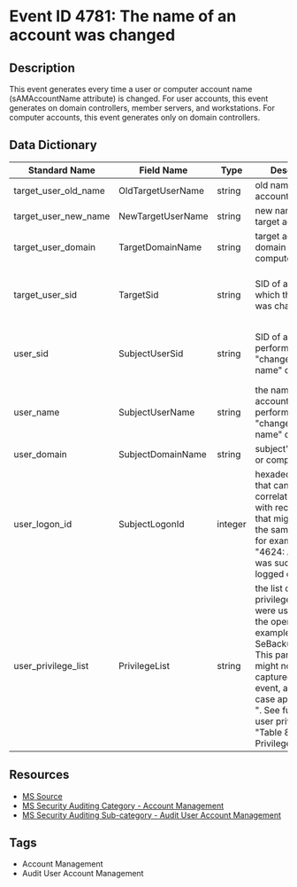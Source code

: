 # Event ID 4781: The name of an account was changed

## Description
This event generates every time a user or computer account name (sAMAccountName attribute) is changed. For user accounts, this event generates on domain controllers, member servers, and workstations. For computer accounts, this event generates only on domain controllers.

## Data Dictionary
|Standard Name|Field Name|Type|Description|Sample Value|
|---|---|---|---|---|
|target_user_old_name|OldTargetUserName|string|old name of target account.|Admin|
|target_user_new_name|NewTargetUserName|string|new name of target account.|MainAdmin|
|target_user_domain|TargetDomainName|string|target account's domain or computer name.|CONTOSO|
|target_user_sid|TargetSid|string|SID of account on which the name was changed.|S-1-5-21-3457937927-2839227994-823803824-6117|
|user_sid|SubjectUserSid|string|SID of account that performed the "change account name" operation.|S-1-5-21-3457937927-2839227994-823803824-1104|
|user_name|SubjectUserName|string|the name of the account that performed the "change account name" operation.|dadmin|
|user_domain|SubjectDomainName|string|subject's domain or computer name.|CONTOSO|
|user_logon_id|SubjectLogonId|integer|hexadecimal value that can help you correlate this event with recent events that might contain the same Logon ID, for example, "4624: An account was successfully logged on."|0x30d5f|
|user_privilege_list|PrivilegeList|string|the list of user privileges which were used during the operation, for example, SeBackupPrivilege. This parameter might not be captured in the event, and in that case appears as "-". See full list of user privileges in "Table 8. User Privileges.".|-|

## Resources
* [MS Source](https://github.com/MicrosoftDocs/windows-itpro-docs/blob/master/windows/security/threat-protection/auditing/event-4781.md)
* [MS Security Auditing Category - Account Management](https://docs.microsoft.com/en-us/windows/security/threat-protection/auditing/advanced-security-audit-policy-settings#account-management)
* [MS Security Auditing Sub-category - Audit User Account Management](https://github.com/MicrosoftDocs/windows-itpro-docs/tree/master/windows/security/threat-protection/auditing/audit-user-account-management.md)

## Tags
* Account Management
* Audit User Account Management